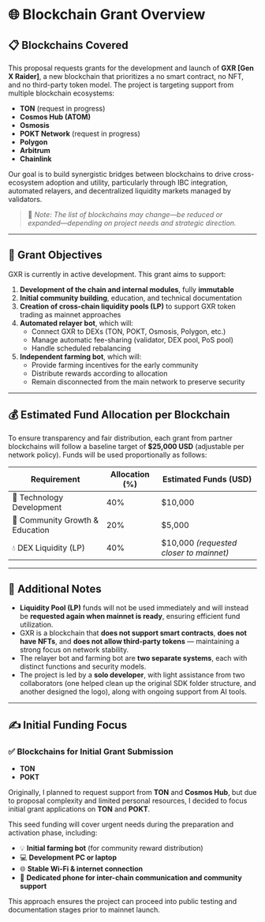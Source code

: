 # 🌐 Blockchain Grant Overview

## 📋 Blockchains Covered

This proposal requests grants for the development and launch of **GXR [Gen X Raider]**, a new blockchain that prioritizes a no smart contract, no NFT, and no third-party token model. The project is targeting support from multiple blockchain ecosystems:

- **TON** (request in progress)
- **Cosmos Hub (ATOM)**
- **Osmosis**
- **POKT Network** (request in progress)
- **Polygon**
- **Arbitrum**
- **Chainlink**

Our goal is to build synergistic bridges between blockchains to drive cross-ecosystem adoption and utility, particularly through IBC integration, automated relayers, and decentralized liquidity markets managed by validators.

> 📌 *Note: The list of blockchains may change—be reduced or expanded—depending on project needs and strategic direction.*

---

## 🎯 Grant Objectives

GXR is currently in active development. This grant aims to support:

1. **Development of the chain and internal modules**, fully **immutable**
2. **Initial community building**, education, and technical documentation
3. **Creation of cross-chain liquidity pools (LP)** to support GXR token trading as mainnet approaches
4. **Automated relayer bot**, which will:
   - Connect GXR to DEXs (TON, POKT, Osmosis, Polygon, etc.)
   - Manage automatic fee-sharing (validator, DEX pool, PoS pool)
   - Handle scheduled rebalancing
5. **Independent farming bot**, which will:
   - Provide farming incentives for the early community
   - Distribute rewards according to allocation
   - Remain disconnected from the main network to preserve security

---

## 💰 Estimated Fund Allocation per Blockchain

To ensure transparency and fair distribution, each grant from partner blockchains will follow a baseline target of **$25,000 USD** (adjustable per network policy). Funds will be used proportionally as follows:

| Requirement                         | Allocation (%) | Estimated Funds (USD)                      |
| ----------------------------------- | ------------- | ------------------------------------------ |
| 🔧 Technology Development           | 40%           | $10,000                                     |
| 🌱 Community Growth & Education     | 20%           | $5,000                                      |
| 💧 DEX Liquidity (LP)               | 40%           | $10,000 *(requested closer to mainnet)*     |

---

## 🔗 Additional Notes

- **Liquidity Pool (LP)** funds will not be used immediately and will instead be **requested again when mainnet is ready**, ensuring efficient fund utilization.
- GXR is a blockchain that **does not support smart contracts**, **does not have NFTs**, and **does not allow third-party tokens** — maintaining a strong focus on network stability.
- The relayer bot and farming bot are **two separate systems**, each with distinct functions and security models.
- The project is led by a **solo developer**, with light assistance from two collaborators (one helped clean up the original SDK folder structure, and another designed the logo), along with ongoing support from AI tools.

---

## ✍️ Initial Funding Focus

### ✅ Blockchains for Initial Grant Submission

- **TON**
- **POKT**

Originally, I planned to request support from **TON** and **Cosmos Hub**, but due to proposal complexity and limited personal resources, I decided to focus initial grant applications on **TON** and **POKT**.

This seed funding will cover urgent needs during the preparation and activation phase, including:

- 💡 **Initial farming bot** (for community reward distribution)
- 💻 **Development PC or laptop**
- 🌐 **Stable Wi-Fi & internet connection**
- 📱 **Dedicated phone for inter-chain communication and community support**

This approach ensures the project can proceed into public testing and documentation stages prior to mainnet launch.

